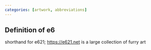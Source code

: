 ```yaml
---
categories: [artwork, abbreviations]
---
```


## Definition of e6

shorthand for e621; https://e621.net is a large collection of furry art
